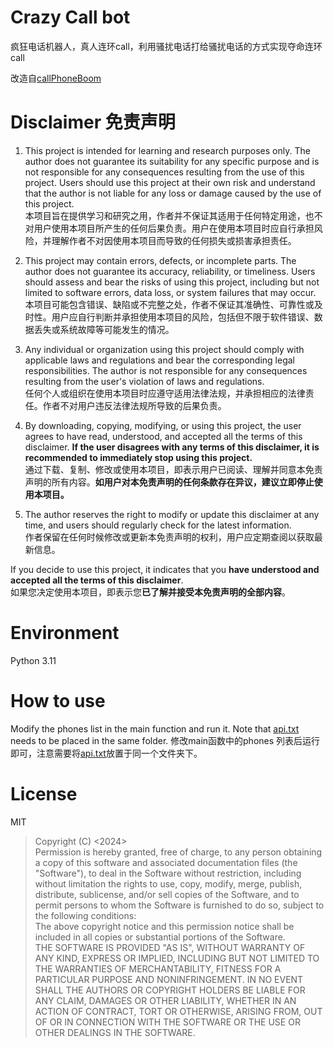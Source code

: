 # Crazy Call bot
疯狂电话机器人，真人连环call，利用骚扰电话打给骚扰电话的方式实现夺命连环call

改造自[callPhoneBoom](https://github.com/olyble/callPhoneBoom)

# Disclaimer 免责声明
1. This project is intended for learning and research purposes only. The author does not guarantee its suitability for any specific purpose and is not responsible for any consequences resulting from the use of this project. Users should use this project at their own risk and understand that the author is not liable for any loss or damage caused by the use of this project.<br>本项目旨在提供学习和研究之用，作者并不保证其适用于任何特定用途，也不对用户使用本项目所产生的任何后果负责。用户在使用本项目时应自行承担风险，并理解作者不对因使用本项目而导致的任何损失或损害承担责任。

2. This project may contain errors, defects, or incomplete parts. The author does not guarantee its accuracy, reliability, or timeliness. Users should assess and bear the risks of using this project, including but not limited to software errors, data loss, or system failures that may occur.<br>本项目可能包含错误、缺陷或不完整之处，作者不保证其准确性、可靠性或及时性。用户应自行判断并承担使用本项目的风险，包括但不限于软件错误、数据丢失或系统故障等可能发生的情况。
   
3. Any individual or organization using this project should comply with applicable laws and regulations and bear the corresponding legal responsibilities. The author is not responsible for any consequences resulting from the user's violation of laws and regulations.<br>任何个人或组织在使用本项目时应遵守适用法律法规，并承担相应的法律责任。作者不对用户违反法律法规所导致的后果负责。

4. By downloading, copying, modifying, or using this project, the user agrees to have read, understood, and accepted all the terms of this disclaimer. **If the user disagrees with any terms of this disclaimer, it is recommended to immediately stop using this project.**<br>通过下载、复制、修改或使用本项目，即表示用户已阅读、理解并同意本免责声明的所有内容。**如用户对本免责声明的任何条款存在异议，建议立即停止使用本项目。**
   
5. The author reserves the right to modify or update this disclaimer at any time, and users should regularly check for the latest information.<br>作者保留在任何时候修改或更新本免责声明的权利，用户应定期查阅以获取最新信息。

If you decide to use this project, it indicates that you **have understood and accepted all the terms of this disclaimer**.<br>
如果您决定使用本项目，即表示您**已了解并接受本免责声明的全部内容**。


# Environment
Python 3.11

# How to use
Modify the phones list in the main function and run it. Note that [api.txt](https://github.com/olyble/callPhoneBoom/blob/main/api.txt) needs to be placed in the same folder.
修改main函数中的phones 列表后运行即可，注意需要将[api.txt](https://github.com/olyble/callPhoneBoom/blob/main/api.txt)放置于同一个文件夹下。

# License
MIT
>Copyright (C) <2024> <copyright Eswo>  <br>
Permission is hereby granted, free of charge, to any person obtaining a copy of this software and associated documentation files (the "Software"), to deal in the Software without restriction, including without limitation the rights to use, copy, modify, merge, publish, distribute, sublicense, and/or sell copies of the Software, and to permit persons to whom the Software is furnished to do so, subject to the following conditions: <br>
>The above copyright notice and this permission notice shall be included in all copies or substantial portions of the Software. <br>
>THE SOFTWARE IS PROVIDED "AS IS", WITHOUT WARRANTY OF ANY KIND, EXPRESS OR IMPLIED, INCLUDING BUT NOT LIMITED TO THE WARRANTIES OF MERCHANTABILITY, FITNESS FOR A PARTICULAR PURPOSE AND NONINFRINGEMENT. IN NO EVENT SHALL THE AUTHORS OR COPYRIGHT HOLDERS BE LIABLE FOR ANY CLAIM, DAMAGES OR OTHER LIABILITY, WHETHER IN AN ACTION OF CONTRACT, TORT OR OTHERWISE, ARISING FROM, OUT OF OR IN CONNECTION WITH THE SOFTWARE OR THE USE OR OTHER DEALINGS IN THE SOFTWARE.
